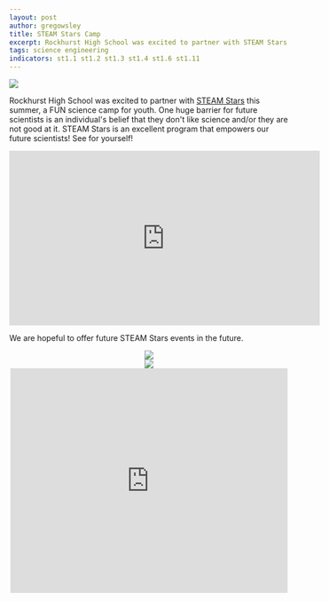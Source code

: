 ```yaml
---
layout: post
author: gregowsley
title: STEAM Stars Camp
excerpt: Rockhurst High School was excited to partner with STEAM Stars this summer
tags: science engineering
indicators: st1.1 st1.2 st1.3 st1.4 st1.6 st1.11
---
```

<div class="flex-wrapper">
  <div class="x1"><img src="{{ site.baseurl }}/img/STEAMstarslogo.jpg"></div>
</div>    

Rockhurst High School was excited to partner with [STEAM Stars](https://www.sciencestars17.com/) this summer, a FUN science camp for youth. One huge barrier for future scientists is an individual's belief that they don't like science and/or they are not good at it. STEAM Stars is an excellent program that empowers our future scientists! See for yourself!

<center>
<iframe width="560" height="315" src="https://www.youtube.com/embed/F_-qEEvTwnk" frameborder="0" allow="autoplay; encrypted-media" allowfullscreen></iframe>
</center>

We are hopeful to offer future STEAM Stars events in the future.
    
<center>
<div class="flex-wrapper">
  <div class="x1"><img src="{{ site.baseurl }}/img/STEAMstars1.jpg"></div>
</div>
    
<div class="flex-wrapper">
  <div class="x1"><img src="{{ site.baseurl }}/img/STEAMstars2.JPG"></div>
</div>

<iframe src="https://www.facebook.com/plugins/post.php?href=https%3A%2F%2Fwww.facebook.com%2FRockhurstHigh%2Fposts%2F1830906890302657&width=500" width="500" height="405" style="border:none;overflow:hidden" scrolling="no" frameborder="0" allowTransparency="true" allow="encrypted-media"></iframe>

</center>
